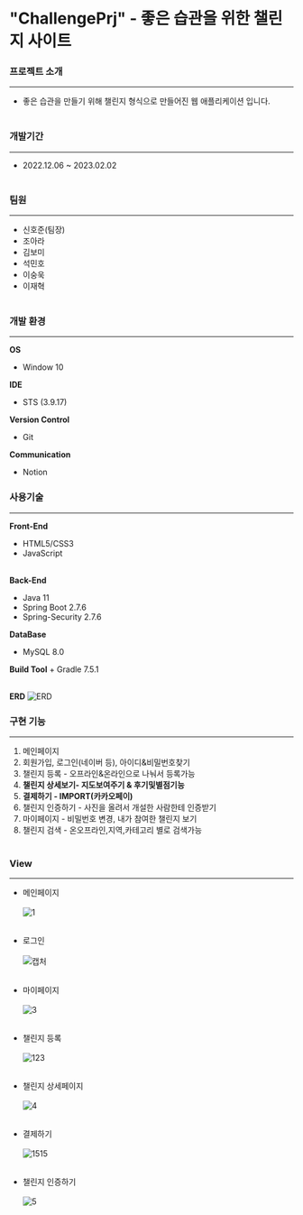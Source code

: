 # "ChallengePrj" - 좋은 습관을 위한 챌린지 사이트
### 프로젝트 소개
***
+ 좋은 습관을 만들기 위해 챌린지 형식으로 만들어진 웹 애플리케이션 입니다.<br><br>
### 개발기간
***
+ 2022.12.06 ~ 2023.02.02<br><br>
### 팀원
***
+ 신호준(팀장)
+ 조아라
+ 김보미
+ 석민호
+ 이숭욱
+ 이재혁<br><br>

### 개발 환경
---
<b>OS</b>
 + Window 10<br>

<b>IDE</b>
 + STS (3.9.17)<br>

<b>Version Control</b>
 + Git<br>

<b>Communication</b>
 + Notion

### 사용기술
***
<b>Front-End</b>
  + HTML5/CSS3
  + JavaScript<br><br>
  
<b>Back-End</b>
  + Java 11
  + Spring Boot 2.7.6
  + Spring-Security 2.7.6<br>

<b>DataBase</b>
  + MySQL 8.0<br>

<b>Build Tool</b>
    + Gradle 7.5.1<br><br>

<b>ERD</b>
![ERD](https://user-images.githubusercontent.com/67477544/229784021-885ccb67-31df-4cbd-94c4-af2036427ed0.PNG)


### 구현 기능
***
1. 메인페이지
2. 회원가입, 로그인(네이버 등), 아이디&비밀번호찾기
3. 챌린지 등록 - 오프라인&온라인으로 나눠서 등록가능
4. <b>챌린지 상세보기- 지도보여주기 & 후기및별점기능</b>
5. <b>결제하기 - IMPORT(카카오페이)</b>
6. 챌린지 인증하기 - 사진을 올려서 개설한 사람한테 인증받기
7. 마이페이지 - 비밀번호 변경, 내가 참여한 챌린지 보기
8. 챌린지 검색 - 온오프라인,지역,카테고리 별로 검색가능<br><br>

### View
***
+ 메인페이지<br><br>
![1](https://user-images.githubusercontent.com/67477544/229784026-5e2de540-831b-44b0-84a2-20283ea9c025.PNG)
<br><br>

+ 로그인<br><br>
![캡처](https://user-images.githubusercontent.com/67477544/229784042-09d09510-50b0-4f8e-b78f-678aad193a16.PNG)<br><br>

+ 마이페이지<br><br>
![3](https://user-images.githubusercontent.com/67477544/229784040-73442b36-b4fb-46b7-8693-cd1d39e13061.PNG)<br><br>

+ 챌린지 등록<br><br>
![123](https://user-images.githubusercontent.com/67477544/229784051-d139b53b-da8e-41d2-9837-9bc2b3dda241.PNG)
<br><br>

+ 챌린지 상세페이지<br><br>
![4](https://user-images.githubusercontent.com/67477544/229784046-df8763e4-1043-4e9a-89bb-e04136bf5bee.PNG)<br><br>

+ 결제하기<br><br>
![1515](https://user-images.githubusercontent.com/67477544/229784053-50e26dbf-dc23-4721-9cfa-fe2f62e6441a.PNG)<br><br>

+ 챌린지 인증하기<br><br>
![5](https://user-images.githubusercontent.com/67477544/229784048-809b495f-6e1a-4614-a12f-bdc060ab78ea.PNG)
<br><br>




